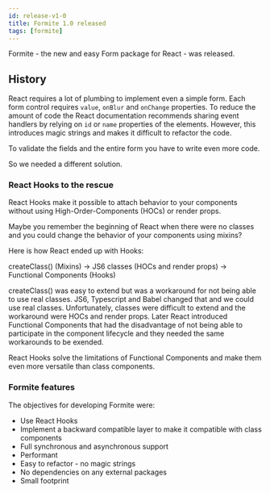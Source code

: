 ```yaml
---
id: release-v1-0
title: Formite 1.0 released
tags: [formite]
---
```

Formite - the new and easy Form package for React - was released.

## History

React requires a lot of plumbing to implement even a simple form. Each form control requires `value`, `onBlur` and `onChange` properties. To reduce the amount of code the React documentation recommends sharing event handlers by relying on `id` or `name` properties of the elements. However, this introduces magic strings and makes it difficult to refactor the code. 

To validate the fields and the entire form you have to write even more code.

So we needed a different solution.

### React Hooks to the rescue

React Hooks make it possible to attach behavior to your components without using High-Order-Components (HOCs) or render props.

Maybe you remember the beginning of React when there were no classes and you could change the behavior of your components using mixins?

Here is how React ended up with Hooks:

createClass() (Mixins) -> JS6 classes (HOCs and render props) -> Functional Components (Hooks) 

createClass() was easy to extend but was a workaround for not being able to use real classes. JS6, Typescript and Babel changed that and we could use real classes. Unfortunately, classes were difficult to extend and the workaround were HOCs and render props. Later React introduced Functional Components that had the disadvantage of not being able to participate in the component lifecycle and they needed the same workarounds to be exended.

React Hooks solve the limitations of Functional Components and make them even more versatile than class components.

### Formite features

The objectives for developing Formite were:

- Use React Hooks
- Implement a backward compatible layer to make it compatible with class components
- Full synchronous and asynchronous support
- Performant
- Easy to refactor - no magic strings
- No dependencies on any external packages
- Small footprint
